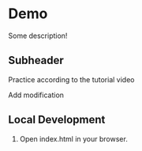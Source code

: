 # Demo

Some description!

## Subheader

Practice according to the tutorial video

Add modification

## Local Development

1. Open index.html in your browser.